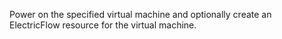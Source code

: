 Power on the specified virtual machine and optionally
            create an ElectricFlow resource for the virtual
            machine.